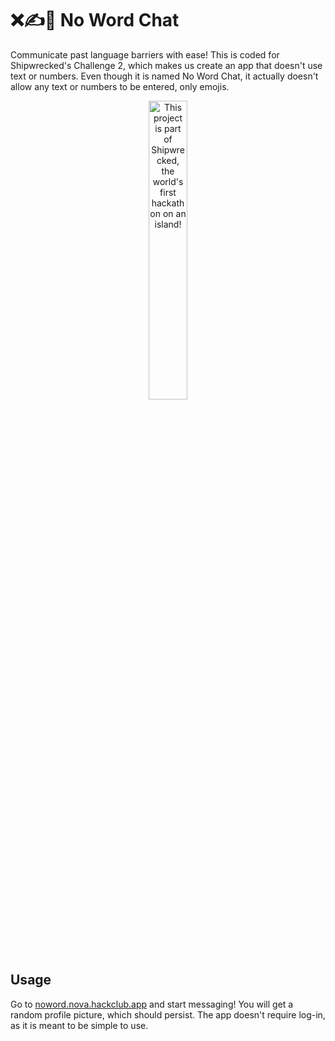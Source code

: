 # ❌✍️💬 No Word Chat
Communicate past language barriers with ease! This is coded for Shipwrecked's Challenge 2, which makes us create an app that doesn't use text or numbers. Even though it is named No Word Chat, it actually doesn't allow any text or numbers to be entered, only emojis.

<div align="center">
  <a href="https://shipwrecked.hackclub.com/?t=ghrm" target="_blank">
    <img src="https://hc-cdn.hel1.your-objectstorage.com/s/v3/739361f1d440b17fc9e2f74e49fc185d86cbec14_badge.png" 
         alt="This project is part of Shipwrecked, the world's first hackathon on an island!" 
         style="width: 35%;">
  </a>
</div>

## Usage
Go to [noword.nova.hackclub.app](https://noword.nova.hackclub.app) and start messaging! You will get a random profile picture, which should persist. The app doesn't require log-in, as it is meant to be simple to use.
